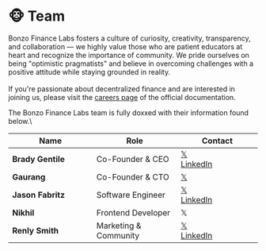 # 🐵 Team

Bonzo Finance Labs fosters a culture of curiosity, creativity, transparency, and collaboration — we highly value those who are patient educators at heart and recognize the importance of community. We pride ourselves on being "optimistic pragmatists" and believe in overcoming challenges with a positive attitude while staying grounded in reality.\
\
If you're passionate about  decentralized finance and are interested in joining us, please visit the [careers page](careers.md) of the official documentation.

The Bonzo Finance Labs team is fully doxxed with their information found below.\


<table><thead><tr><th width="231">Name</th><th width="214">Role</th><th width="221">Contact</th></tr></thead><tbody><tr><td><strong>Brady Gentile</strong></td><td>Co-Founder &#x26; CEO</td><td><a href="https://www.x.com/bmgentile">𝕏</a><br><a href="https://www.linkedin.com/in/bradygentile">LinkedIn</a> </td></tr><tr><td><strong>Gaurang</strong> </td><td>Co-Founder &#x26; CTO</td><td><a href="https://x.com/gaurangtorvekar">𝕏</a><br></td></tr><tr><td><strong>Jason Fabritz</strong></td><td>Software Engineer</td><td><a href="https://x.com/bugbytesinc">𝕏</a><br><a href="https://www.linkedin.com/in/bugbytes/">LinkedIn</a> </td></tr><tr><td><strong>Nikhil</strong> </td><td>Frontend Developer</td><td>𝕏</td></tr><tr><td><strong>Renly Smith</strong></td><td>Marketing &#x26; Community</td><td><a href="https://twitter.com/r3n__ly">𝕏</a><br><a href="https://www.linkedin.com/in/renly-smith-883223278/">LinkedIn</a></td></tr></tbody></table>
